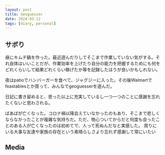 ```yaml
---
layout: post
title: Geoguesser
date: 2024-03-12
tags: [diary, personal]
---
```


## サボり
昼にキムチ鍋を作った。最近遊んだりしてそこまで作業していない気がする。それ自体はいいことだが、作業効率を上げたり自分の能力を把握するためにも何をどれくらいして結果どれくらい稼げたか等を記録したほうが良いかもしれない。

夜はpatioでハンバーガーを食べて、ジャグジーに入った。その後Walmartでfeastablesとか買って、みんなでgeoguesserを遊んだ。

日記に書き留めると、思った以上に充実しているし一つ一つのことに感謝を忘れたくないと思わされる。

ばあばが亡くなった。コロナ禍以降会えていなかったのもあり、そこまで悲しくならなかったことが複雑な気持ちだ。ただ、物心ついてからだと何度も会ったことのある人が亡くなったのは初めてで、人って死ぬんだなと実感した。
周りにいる大事な友達や家族の存在という素晴らしさより忘れず感謝して常にいたい
## Media

<div style="display: flex; flex-wrap: wrap; gap: 10px;"><img src="https://lh3.googleusercontent.com/lr/AAJ1LKc90sqxiYHha32MHEtpSa3eG3nIDwD1a-4SuR0nbVeHvBn0yLnBbvBkuz1aeyxziYvPT67eZ7bpml1mkpi8j4SFfVCB_waBGKedIMt-LHCvro_biplwhgtQ9RPxHDdDMxSoe4PaeRNmyjJ52G0wmbWdKQ__DKNVyl6rib8J8hOt09iwyT0PuO_V7LaH-72FxGbvWguixZdw-55cvRXQA4IcxE5iZFJllEb5xjrKtnPnPWLUpFudagqCxqaXb_YyUqsXzYIaaAKoH1KThwnhOpTo8mvTv7fgirI60MfNvn1mx4GzncVkFt_WV8sXN6y6BfRKxsWlvFlAr3lwq3xr0OTVuUy3kobp15DIj_fD4p-QoP-fxw1lZcD5LhncdFgfFp2nETSkUMlAXZwuQB6FoZ6oqeOzjTRW824DTRhRth60VSsG34RKAwzzXr0lwrWgl73yr_EIOxJapXdi5apnBX8iylh-sVY7bkT1cR0CO2DgqBxsdjvzUBXERbN59TrzJMlTmtadwn_5yIaQnNzEWWPkQcq9yWBsC3m5Q4WAqHeOYwjYbxLut5--ahurfjD6DK4SiEN6j1fJCDKr809o4DKFmXgKsJvP8NwGaCt0-sjIEmo6JehAvE_KytRE3rfrmhWjO0w0OmqjCw6h2_tNV_XNCeeRCxlK7HUAd2Jypx3r_gO16ct7A0wCLh-gqKRsR5dX_vYCxdeU79FKwz2GiI_adJKg3ZIaM_4nZcFQF3bC9uzec7ZbXEG1kjAqjWHe2-Kx1alpnFVZSen_Y5nbRt86qri6ivDQBAEDduKL34RGtsNi3RL8IgTw8IFudOflIrgFfmV4kf6-0SrcN6753GgnFcb2AHJPftpNexaaYlupVjsOxuaMIycCSeBk1oFL7eHQV1JHzRr2MdIPnyrTLNy3r7rlf35OR6UKdhMWtMUtbTqwv-JbqiAWNK-Aplsd2podXc8" alt="" style="max-width: 100%; height: auto;"><br></div>

